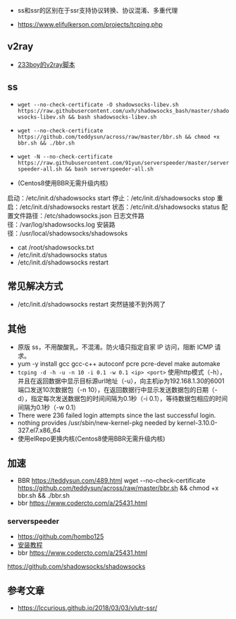 
+ ss和ssr的区别在于ssr支持协议转换、协议混淆、多重代理

+ https://www.elifulkerson.com/projects/tcping.php



## v2ray
+ [233boy的v2ray脚本](https://github.com/233boy/v2ray/tree/master)  

## ss
+ `wget --no-check-certificate -O shadowsocks-libev.sh https://raw.githubusercontent.com/uxh/shadowsocks_bash/master/shadowsocks-libev.sh && bash shadowsocks-libev.sh`
+ `wget --no-check-certificate https://github.com/teddysun/across/raw/master/bbr.sh && chmod +x bbr.sh && ./bbr.sh`
+ `wget -N --no-check-certificate https://raw.githubusercontent.com/91yun/serverspeeder/master/serverspeeder-all.sh && bash serverspeeder-all.sh`

+ (Centos8使用BBR无需升级内核) 


启动：/etc/init.d/shadowsocks start
停止：/etc/init.d/shadowsocks stop
重启：/etc/init.d/shadowsocks restart
状态：/etc/init.d/shadowsocks status
配置文件路径：/etc/shadowsocks.json
日志文件路径：/var/log/shadowsocks.log
安装路径：/usr/local/shadowsocks/shadowsoks
+ cat /root/shadowsocks.txt
+ /etc/init.d/shadowsocks status
+ /etc/init.d/shadowsocks restart

## 常见解决方式
+ /etc/init.d/shadowsocks restart    突然链接不到外网了

## 其他
+ 原版 ss，不用酸酸乳，不混淆。防火墙只指定自家 IP 访问，阻断 ICMP 请求。
+ yum -y install gcc gcc-c++ autoconf pcre pcre-devel make automake
+  `tcping -d -h -u -n 10 -i 0.1 -w 0.1 <ip> <port>`
	使用http模式（-h），并且在返回数据中显示目标源url地址（-u），向主机ip为192.168.1.30的6001端口发送10次数据包（-n 10），在返回数据行中显示发送数据包的日期（-d），指定每次发送数据包的时间间隔为0.1秒（-i 0.1），等待数据包相应的时间间隔为0.1秒（-w 0.1）
+ There were 236 failed login attempts since the last successful login.
+ nothing provides /usr/sbin/new-kernel-pkg needed by kernel-3.10.0-327.el7.x86_64
+ 使用elRepo更换内核(Centos8使用BBR无需升级内核)

## 加速
+ BBR https://teddysun.com/489.html
wget --no-check-certificate https://github.com/teddysun/across/raw/master/bbr.sh && chmod +x bbr.sh && ./bbr.sh
+ bbr https://www.codercto.com/a/25431.html

### serverspeeder
+ https://github.com/hombo125 
+ [安装教程](https://www.baishitou.cn/1524.html)
+ bbr https://www.codercto.com/a/25431.html


https://github.com/shadowsocks/shadowsocks


## 参考文章
+ https://lccurious.github.io/2018/03/03/vlutr-ssr/
